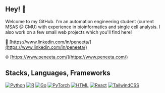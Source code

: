 ## Hey! 👋
Welcome to my GitHub. I'm an automation engineering student (current MSAS @ CMU) with experience in bioinformatics and single cell analysis. I also work on a few small web projects which you'll find here!

🔗 [https://www.linkedin.com/in/peneeta/](https://www.linkedin.com/in/peneeta/)


🌐 [https://www.peneeta.com/](https://www.peneeta.com/)

## Stacks, Languages, Frameworks
[![Python](https://img.shields.io/badge/Python-3776AB?logo=python&logoColor=fff)](#)
[![R](https://img.shields.io/badge/R-%23276DC3.svg?logo=r&logoColor=white)](#)
[![Go](https://img.shields.io/badge/Go-%2300ADD8.svg?&logo=go&logoColor=white)](#)
[![PyTorch](https://img.shields.io/badge/PyTorch-ee4c2c?logo=pytorch&logoColor=white)](#)
[![HTML](https://img.shields.io/badge/HTML-%23E34F26.svg?logo=html5&logoColor=white)](#)
[![React](https://img.shields.io/badge/React-%2320232a.svg?logo=react&logoColor=%2361DAFB)](#)
[![TailwindCSS](https://img.shields.io/badge/Tailwind%20CSS-%2338B2AC.svg?logo=tailwind-css&logoColor=white)](#)


